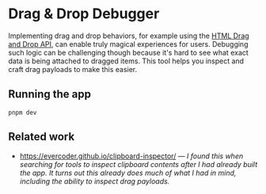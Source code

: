 # Drag & Drop Debugger

Implementing drag and drop behaviors, for example using the
[HTML Drag and Drop API](href="https://developer.mozilla.org/en-US/docs/Web/API/HTML_Drag_and_Drop_API),
can enable truly magical experiences for users. Debugging such logic can be
challenging though because it's hard to see what exact data is being attached to
dragged items. This tool helps you inspect and craft drag payloads to make this
easier.

## Running the app

```
pnpm dev
```

## Related work

- https://evercoder.github.io/clipboard-inspector/ — _I found this when searching for tools to inspect clipboard contents after I had already built the app. It turns out this already does much of what I had in mind, including the ability to inspect drag payloads._
